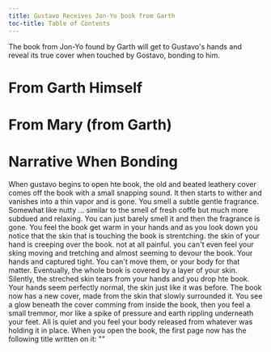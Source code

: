 ```yaml
---
title: Gustavo Receives Jon-Yo book from Garth
toc-title: Table of Contents
---
```


The book from Jon-Yo found by Garth will get to Gustavo's hands and reveal its true cover when touched by Gostavo, bonding to him.

# From Garth Himself


# From Mary (from Garth)



# Narrative When Bonding

When gustavo begins to open hte book, the old and beated leathery cover comes off the book with a small snapping sound. It then starts to wither and vanishes into a thin vapor and is gone. You smell a subtle gentle fragrance. Somewhat like nutty ... similar to the smell of fresh coffe but much more subdued and relaxing. You can just barely smell it and then the fragrance is gone. You feel the book get warm in your hands and as you look down you notice that the skin that is touching the book is strentching. the skin of your hand is creeping over the book. not at all painful. you can't even feel your sking moving and tretching and almost seeming to devour the book. Your hands and captured tight. You can't move them, or your body for that matter. Eventually, the whole book is covered by a layer of your skin. Silently, the streched skin tears from your hands and you drop hte book. Your hands seem perfectly normal, the skin just like it was before. The book now has a new cover, made from the skin that slowly surrounded it. You see a glow beneath the cover comming from inside the book, then you feel a small tremmor, mor like a spike of pressure and earth rippling underneath your feet. All is quiet and you feel your body released from whatever was holding it in place. When you open the book, the first page now has the following title written on it: ""
